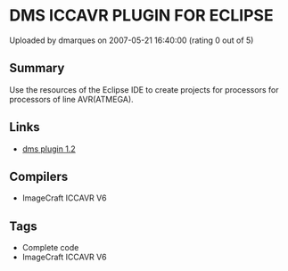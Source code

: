 # DMS ICCAVR PLUGIN FOR ECLIPSE

Uploaded by dmarques on 2007-05-21 16:40:00 (rating 0 out of 5)

## Summary

Use the resources of the Eclipse IDE to create projects for processors for processors of line AVR(ATMEGA).

## Links

- [dms plugin 1.2](http://sourceforge.net/projects/dms-iccavr/)

## Compilers

- ImageCraft ICCAVR V6

## Tags

- Complete code
- ImageCraft ICCAVR V6
